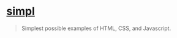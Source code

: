 # [simpl](https://github.com/samdutton/simpl)

> Simplest possible examples of HTML, CSS, and Javascript.
